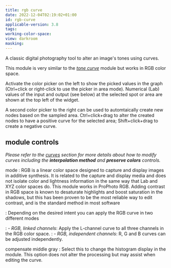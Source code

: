 ```yaml
---
title: rgb curve
date: 2022-12-04T02:19:02+01:00
id: rgb-curve
applicable-version: 3.8
tags:
working-color-space:
view: darkroom
masking:
---
```


A classic digital photography tool to alter an image's tones using curves.

This module is very similar to the [_tone curve_](./tone-curve.md) module but works in RGB color space.

Activate the color picker on the left to show the picked values in the graph (Ctrl+click or right-click to use the picker in area mode). Numerical (Lab) values of the input and output (see below) at the selected spot or area are shown at the top left of the widget.

A second color picker to the right can be used to automtaically create new nodes based on the sampled area. Ctrl+click+drag to alter the created nodes to have a positive curve for the selected area; Shift+click+drag to create a negative curve.

## module controls

_Please refer to the [curves](../../darkroom/processing-modules/curves.md) section for more details about how to modify curves including the **interpolation method** and **preserve colors** controls._

mode
: RGB is a linear color space designed to capture and display images in additive synthesis. It is related to the capture and display media and does not isolate color and lightness information in the same way that Lab and XYZ color spaces do. This module works in ProPhoto RGB. Adding contrast in RGB space is known to desaturate highlights and boost saturation in the shadows, but this has been proven to be the most reliable way to edit contrast, and is the standard method in most software

: Depending on the desired intent you can apply the RGB curve in two different modes

: - _RGB, linked channels_: Apply the L-channel curve to all three channels in the RGB color space.
: - _RGB, independent channels_: R, G and B curves can be adjusted independently.

compensate middle gray
: Select this to change the histogram display in the module. This option does not alter the processing but may assist when editing the curve.
